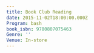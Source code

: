 ```yaml
---
title: Book Club Reading
date: 2015-11-02T18:00:00.000Z
Program: bash
book_isbn: 9780807075463
Genre: ''
Venue: In-store
---
```

